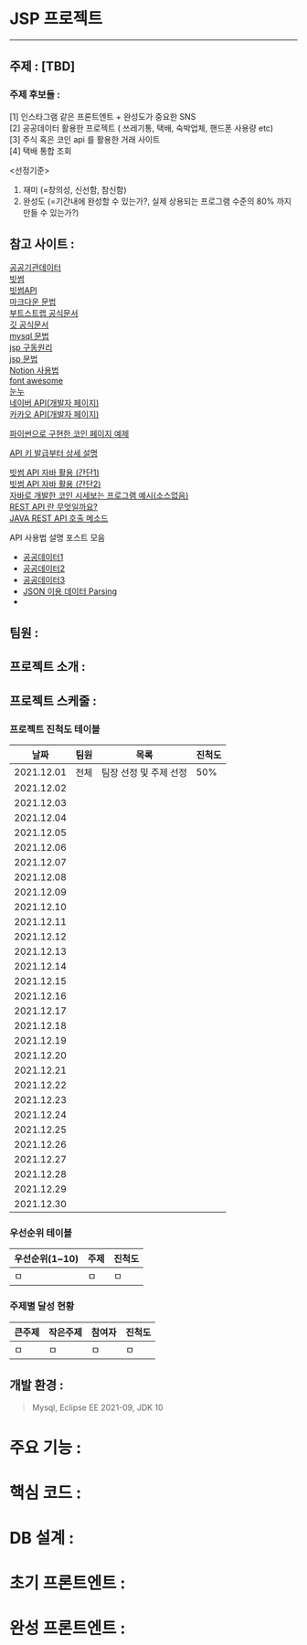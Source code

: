 <link rel="stylesheet" href="https://use.fontawesome.com/releases/v5.15.4/css/all.css" integrity="sha384-DyZ88mC6Up2uqS4h/KRgHuoeGwBcD4Ng9SiP4dIRy0EXTlnuz47vAwmeGwVChigm" crossorigin="anonymous">



# JSP 프로젝트
---
## 주제 : [TBD]


### 주제 후보들 : 

[1] 인스타그램 같은 프론트엔트 + 완성도가 중요한 SNS  
[2] 공공데이터 활용한 프로젝트 ( 쓰레기통, 택배, 숙박업체, 핸드폰 사용량 etc)  
[3] 주식 혹은 코인 api 를 활용한 거래 사이트   
[4] 택배 통합 조회   

<선정기준>
1. 재미 (=창의성, 신선함, 참신함)  
2. 완성도 (=기간내에 완성할 수 있는가?, 실제 상용되는 프로그램 수준의 80% 까지 만들 수 있는가?)  


## 참고 사이트 :
[공공기관데이터](https://www.data.go.kr/index.do)  
[빗썸](https://www.bithumb.com/)   
[빗썸API](https://apidocs.bithumb.com/docs/api_info)   
[마크다운 문법](https://gist.github.com/ihoneymon/652be052a0727ad59601)   
[부트스트랩 공식문서](https://getbootstrap.com/docs/5.1/getting-started/introduction/)   
[깃 공식문서](https://git-scm.com/book/ko/v2)   
[mysql 문법](http://tcpschool.com/mysql/mysql_basic_syntax)   
[jsp 구동원리](https://atoz-develop.tistory.com/entry/JSP-%EA%B5%AC%EB%8F%99-%EC%9B%90%EB%A6%AC?category=796489)   
[jsp 문법](https://atoz-develop.tistory.com/entry/JSP-%EA%B8%B0%EB%B3%B8-%EB%AC%B8%EB%B2%95-%EC%B4%9D-%EC%A0%95%EB%A6%AC-%ED%85%9C%ED%94%8C%EB%A6%BF-%EB%8D%B0%EC%9D%B4%ED%84%B0-JSP-%EC%A0%84%EC%9A%A9-%ED%83%9C%EA%B7%B8-%EB%82%B4%EC%9E%A5-%EA%B0%9D%EC%B2%B4)   
[Notion 사용법](https://www.notion.so/Notion-Tutorial-X-ABONEU-3cee21ebb7a4404cbf31a2e8cc98d5b9)   
[font awesome](https://fontawesome.com/)   
[눈누](https://noonnu.cc/)   
[네이버 API(개발자 페이지)](https://developers.naver.com/main/)   
[카카오 API(개발자 페이지)](https://developers.kakao.com/product)   

[파이썬으로 구현한 코인 페이지 예제](https://velog.io/@wltjs10645/wecode-2%EC%B0%A8-%ED%94%84%EB%A1%9C%EC%A0%9D%ED%8A%B8-%EC%BD%94%EC%9D%B8%EC%9B%90-%EC%95%94%ED%98%B8%ED%99%94%ED%8F%90-%EA%B1%B0%EB%9E%98%EC%86%8C-%ED%81%B4%EB%A1%A0-%EC%BD%94%EB%94%A9)   

[API 키 발급부터 상세 설명](https://jeong-pro.tistory.com/143)   

[빗썸 API 자바 활용 (간단1)](https://steemit.com/kr/@coindori/public-api)   
[빗썸 API 자바 활용 (간단2)](https://hive.blog/kr-dev/@nhj12311/6gy5ct)  
[자바로 개발한 코인 시세보는 프로그램 예시(소스없음)](https://www.ddengle.com/develop/11064416)   
[REST API 란 무엇일까요?](https://www.redhat.com/ko/topics/api/what-is-a-rest-api)   
[JAVA REST API 호출 메소드](https://heum-story.tistory.com/124)   


API 사용법 설명 포스트 모음 
  - [공공데이터1](https://fbtmdwhd33.tistory.com/264)   
  - [공공데이터2](https://medium.com/@kimddub/java-open-api-%EC%82%AC%EC%9A%A9-559fe23fb608)   
  - [공공데이터3](https://jjung-a.tistory.com/14)   
  - [JSON 이용 데이터 Parsing](https://velog.io/@garam0410/Java-OPEN-API-%ED%8C%8C%EC%8B%B1%ED%95%98%EA%B8%B0-JSON)   
  - 
  

## 팀원 : 

## 프로젝트 소개 :

## 프로젝트 스케줄 :

### 프로젝트 진척도 테이블

날짜 | 팀원 | 목록 | 진척도 |
--- | --- | --- | --- |
2021.12.01 | 전체 | 팀장 선정 및 주제 선정 | 50% |
2021.12.02 |  |  |  |
2021.12.03 |  |  |  |
2021.12.04 |  |  |  |
2021.12.05 |  |  |  |
2021.12.06 |  |  |  |
2021.12.07 |  |  |  |
2021.12.08 |  |  |  |
2021.12.09 |  |  |  |
2021.12.10 |  |  |  |
2021.12.11 |  |  |  |
2021.12.12 |  |  |  |
2021.12.13 |  |  |  |
2021.12.14 |  |  |  |
2021.12.15 |  |  |  |
2021.12.16 |  |  |  |
2021.12.17 |  |  |  |
2021.12.18 |  |  |  |
2021.12.19 |  |  |  |
2021.12.20 |  |  |  |
2021.12.21 |  |  |  |
2021.12.22 |  |  |  |
2021.12.23 |  |  |  |
2021.12.24 |  |  |  |
2021.12.25 |  |  |  |
2021.12.26 |  |  |  |
2021.12.27 |  |  |  |
2021.12.28 |  |  |  |
2021.12.29 |  |  |  |
2021.12.30 |  |  |  |

### 우선순위 테이블

우선순위(1~10) | 주제 | 진척도 |
--- | --- | --- |
ㅁ | ㅁ | ㅁ |

### 주제별 달성 현황

큰주제 | 작은주제 | 참여자 | 진척도 |
--- | --- | --- | --- |
ㅁ   | ㅁ  | ㅁ  | ㅁ   | ㅁ  \


## 개발 환경 : 
> Mysql, Eclipse EE 2021-09, JDK 10

##




# 주요 기능 : 

# 핵심 코드 : 

# DB 설계 : 

# 초기 프론트엔트 : 

# 완성 프론트엔트 : 

# 

